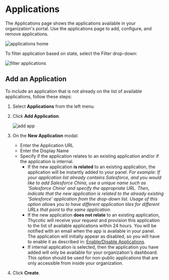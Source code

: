 [title]: # (Applications)
[tags]: # (thycotic access control)
[priority]: # (3)
# Applications

The Applications page shows the applications available in your organization's portal. Use the applications page to add, configure, and remove applications.

![applications home](images/applications.png "Applications home page")

To filter application based on state, select the Filter drop-down:

![filter applications](images/cfg-drop-down.png "Filtering applications based on state and category")

## Add an Application

To include an application that is not already on the list of available applications, follow these steps:

1. Select __Applications__ from the left menu.
1. Click __Add Application__.

   ![add app](images/new-app.png "New Application modal")
1. On the __New Application__ modal:

   * Enter the Application URL
   * Enter the Display Name
   * Specify if the application relates to an existing application and/or if the application is internal.
        * If the new application **is related** to an existing application, the application will be instantly added to your panel. _For example: If your application list already contains Salesforce, and you would like to add Salesforce China, use a unique name such as 'Salesforce China' and specify the appropriate URL. Then, indicate that the new application is related to the already existing 'Salesforce' application from the drop-down list. Usage of this option allows you to have different application tiles for different URLs that point to the same application._
        * If the new application **does not relate** to an existing application, Thycotic will receive your request and provision this application to the list of available applications within 24 hours. You will be notified with an email when the app is available in your panel. The application will initially appear as disabled, so you will have to enable it as described in: [Enable/Disable Applications](enable-app.md).
        * If internal application is selected, then the application you have added will only be available for your organization's dashboard. This option should be used for non-public applications that are only accessible from inside your organization.
1. Click __Create__.
